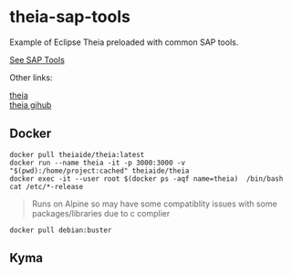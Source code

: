 # theia-sap-tools 

Example of Eclipse Theia preloaded with common SAP tools. 

[See SAP Tools](https://tools.hana.ondemand.com/)


Other links:  

[theia](https://theia-ide.org/)  
[theia gihub](https://hub.docker.com/r/theiaide/theia)  



## Docker 
```
docker pull theiaide/theia:latest 
docker run --name theia -it -p 3000:3000 -v "$(pwd):/home/project:cached" theiaide/theia 
docker exec -it --user root $(docker ps -aqf name=theia)  /bin/bash 
cat /etc/*-release
```
> Runs on Alpine so may have some compatiblity issues with some packages/libraries due to c complier


``` 
docker pull debian:buster
```

## Kyma 

